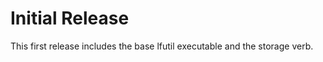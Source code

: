Initial Release
===============
This first release includes the base lfutil executable and the storage verb.